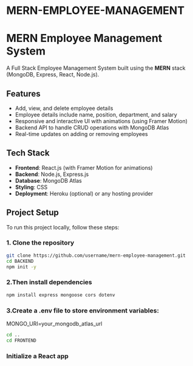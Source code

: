# MERN-EMPLOYEE-MANAGEMENT

# MERN Employee Management System

A Full Stack Employee Management System built using the **MERN** stack (MongoDB, Express, React, Node.js).

## Features

- Add, view, and delete employee details
- Employee details include name, position, department, and salary
- Responsive and interactive UI with animations (using Framer Motion)
- Backend API to handle CRUD operations with MongoDB Atlas
- Real-time updates on adding or removing employees

## Tech Stack

- **Frontend**: React.js (with Framer Motion for animations)
- **Backend**: Node.js, Express.js
- **Database**: MongoDB Atlas
- **Styling**: CSS
- **Deployment**: Heroku (optional) or any hosting provider

## Project Setup

To run this project locally, follow these steps:

### 1. Clone the repository

```bash
git clone https://github.com/username/mern-employee-management.git
cd BACKEND
npm init -y
```
### 2.Then install dependencies

```bash
npm install express mongoose cors dotenv

```
### 3.Create a .env file to store environment variables:
MONGO_URI=your_mongodb_atlas_url

```bash
cd ..
cd FRONTEND
```
### Initialize a React app
```bash


